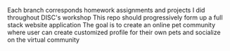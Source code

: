 Each branch corresponds homework assignments and projects I did throughout DISC's workshop
This repo should progressively form up a full stack website application
The goal is to create an online pet community where user can create customized profile for their own pets and socialize on the virtual community
